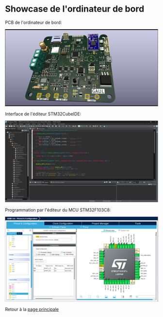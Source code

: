 # Showcase de l'ordinateur de bord

PCB de l'ordinateur de bord:

![ODB1](./Showcase/ODB1_PCB.png)

Interface de l'éditeur STM32CubeIDE:

![Interface](./Showcase/STM32_CubeIDE_interface.png)

Programmation par l'éditeur du MCU STM32F103C8:

![Programmation du MCU](./Showcase/STM32_CubeIDE_MCU.png)

Retour à la [page principale](../README.md)
